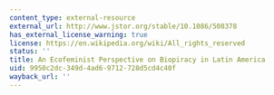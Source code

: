 ```yaml
---
content_type: external-resource
external_url: http://www.jstor.org/stable/10.1086/508378
has_external_license_warning: true
license: https://en.wikipedia.org/wiki/All_rights_reserved
status: ''
title: An Ecofeminist Perspective on Biopiracy in Latin America
uid: 9950c2dc-349d-4ad6-9712-728d5cd4c40f
wayback_url: ''
---
```

